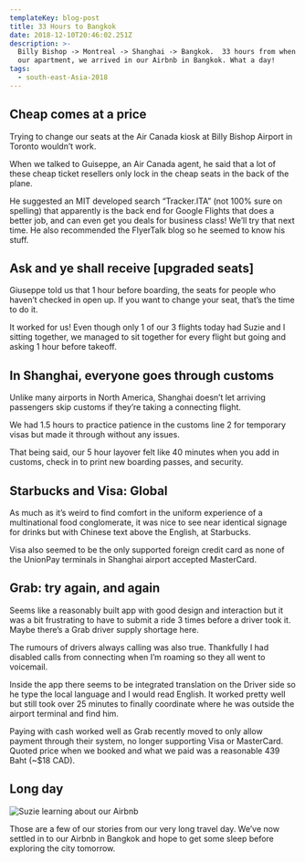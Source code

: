 ```yaml
---
templateKey: blog-post
title: 33 Hours to Bangkok
date: 2018-12-10T20:46:02.251Z
description: >-
  Billy Bishop -> Montreal -> Shanghai -> Bangkok.  33 hours from when we left
  our apartment, we arrived in our Airbnb in Bangkok. What a day!
tags:
  - south-east-Asia-2018
---
```

## Cheap comes at a price 

Trying to change our seats at the Air Canada kiosk at Billy Bishop Airport in Toronto wouldn’t work. 

When we talked to Guiseppe, an Air Canada agent, he said that a lot of these cheap ticket resellers only lock in the cheap seats in the back of the plane. 

He suggested an MIT developed search “Tracker.ITA” (not 100% sure on spelling) that apparently is the back end for Google Flights that does a better job, and can even get you deals for business class! We’ll try that next time. He also recommended the FlyerTalk blog so he seemed to know his stuff.

## Ask and ye shall receive [upgraded seats]
Giuseppe told us that 1 hour before boarding, the seats for people who haven’t checked in open up. If you want to change your seat, that’s the time to do it. 

It worked for us! Even though only 1 of our 3 flights today had Suzie and I sitting together, we managed to sit together for every flight but going and asking 1 hour before takeoff.

## In Shanghai, everyone goes through customs

Unlike many airports in North America, Shanghai doesn’t let arriving passengers skip customs if they’re taking a connecting flight. 

We had 1.5 hours to practice patience in the customs line 2 for temporary visas but made it through without any issues.

That being said, our 5 hour layover felt like 40 minutes when you add in customs, check in to print new boarding passes, and security. 

## Starbucks and Visa: Global

As much as it’s weird to find comfort in the uniform experience of a multinational food conglomerate, it was nice to see near identical signage for drinks but with Chinese text above the English, at Starbucks. 

Visa also seemed to be the only supported foreign credit card as none of the UnionPay terminals in Shanghai airport accepted MasterCard. 

## Grab: try again, and again

Seems like a reasonably built app with good design and interaction but it was a bit frustrating to have to submit a ride 3 times before a driver took it. Maybe there’s a Grab driver supply shortage here. 

The rumours of drivers always calling was also true. Thankfully I had disabled calls from connecting when I’m roaming so they all went to voicemail. 

Inside the app there seems to be integrated translation on the Driver side so he type the local language and I would read English. It worked pretty well but still took over 25 minutes to finally coordinate where he was outside the airport terminal and find him.

Paying with cash worked well as Grab recently moved to only allow payment through their system, no longer supporting Visa or MasterCard. Quoted price when we booked and what we paid was a reasonable 439 Baht (~$18 CAD). 

## Long day

![Suzie learning about our Airbnb](/img/c63d2183-d3f3-4c50-82af-8ec23157f8d4.jpeg)

Those are a few of our stories from our very long travel day. We’ve now settled in to our Airbnb in Bangkok and hope to get some sleep before exploring the city tomorrow. 
